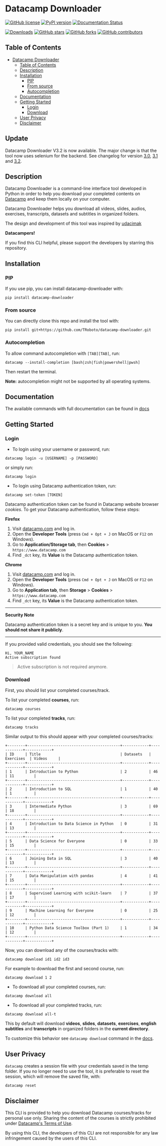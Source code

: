 # Datacamp Downloader

[![GitHub license](https://img.shields.io/github/license/TRoboto/datacamp-downloader)](https://github.com/TRoboto/datacamp-downloader/blob/master/LICENSE)
[![PyPI version](https://badge.fury.io/py/datacamp-downloader.svg)](https://pypi.org/project/datacamp-downloader/)
[![Documentation Status](https://readthedocs.org/projects/ansicolortags/badge/?version=latest)](https://github.com/TRoboto/datacamp-downloader/blob/master/docs.md)

[![Downloads](https://pepy.tech/badge/datacamp-downloader)](https://pepy.tech/project/datacamp-downloader)
[![GitHub stars](https://img.shields.io/github/stars/TRoboto/datacamp-downloader)](https://github.com/TRoboto/datacamp-downloader/stargazers)
[![GitHub forks](https://img.shields.io/github/forks/TRoboto/datacamp-downloader)](https://github.com/TRoboto/datacamp-downloader/network/members)
[![GitHub contributors](https://img.shields.io/github/contributors/TRoboto/datacamp-downloader)](https://github.com/TRoboto/datacamp-downloader/graphs/contributors)

## Table of Contents

- [Datacamp Downloader](#datacamp-downloader)
  - [Table of Contents](#table-of-contents)
  - [Description](#description)
  - [Installation](#installation)
    - [PIP](#pip)
    - [From source](#from-source)
    - [Autocompletion](#autocompletion)
  - [Documentation](#documentation)
  - [Getting Started](#getting-started)
    - [Login](#login)
    - [Download](#download)
  - [User Privacy](#user-privacy)
  - [Disclaimer](#disclaimer)

## Update

Datacamp Downloader V3.2 is now available. The major change is that the tool now uses selenium for the backend. See changelog for version [3.0](https://github.com/TRoboto/datacamp-downloader/pull/39), [3.1](https://github.com/TRoboto/datacamp-downloader/pull/42)
and [3.2](https://github.com/TRoboto/datacamp-downloader/pull/47).

## Description

Datacamp Downloader is a command-line interface tool developed in Python
in order to help you download your completed contents on [Datacamp](https://datacamp.com)
and keep them locally on your computer.

Datacamp Downloader helps you download all videos, slides, audios, exercises, transcripts, datasets and subtitles in organized folders.

The design and development of this tool was inspired by [udacimak](https://github.com/udacimak/udacimak)

**Datacampers!**

If you find this CLI helpful, please support the developers by starring this repository.

## Installation

### PIP

If you use pip, you can install datacamp-downloader with:

```
pip install datacamp-downloader
```

### From source

You can directly clone this repo and install the tool with:

```
pip install git+https://github.com/TRoboto/datacamp-downloader.git
```

### Autocompletion

To allow command autocompletion with `[TAB][TAB]`, run:

```
datacamp --install-completion [bash|zsh|fish|powershell|pwsh]
```

Then restart the terminal.

**Note:** autocompletion might not be supported by all operating systems.

## Documentation

The available commands with full documentation can be found in [docs](https://github.com/TRoboto/datacamp-downloader/blob/master/docs.md)

## Getting Started

### Login

- To login using your username or password, run:

```
datacamp login -u [USERNAME] -p [PASSWORD]
```

or simply run:

```
datacamp login
```

- To login using Datacamp authentication token, run:

```
datacamp set-token [TOKEN]
```

Datacamp authentication token can be found in Datacamp website browser _cookies_.
To get your Datacamp authentication, follow these steps:

**Firefox**

1. Visit [datacamp.com](https://datacamp.com) and log in.
2. Open the **Developer Tools** (press `Cmd + Opt + J` on MacOS or `F12` on Windows).
3. Go to **Application/Storage tab**, then **Cookies** > `https://www.datacamp.com`
4. Find `_dct` key, its **Value** is the Datacamp authentication token.

**Chrome**

1. Visit [datacamp.com](https://datacamp.com) and log in.
2. Open the **Developer Tools** (press `Cmd + Opt + J` on MacOS or `F12` on Windows).
3. Go to **Application tab**, then **Storage** > **Cookies** > `https://www.datacamp.com`
4. Find `_dct` key, its **Value** is the Datacamp authentication token.

---

**Security Note**

Datacamp authentication token is a secret key and is unique to you. **You should not share it publicly**.

---

If you provided valid credentials, you should see the following:

```
Hi, YOUR_NAME
Active subscription found
```

> Active subscription is not required anymore.

### Download

First, you should list your completed courses/track.

To list your completed **courses**, run:

```
datacamp courses
```

To list your completed **tracks**, run:

```
datacamp tracks
```

Similar output to this should appear with your completed courses/tracks:

```
+--------+------------------------------------------+------------+------------+------------+
| ID     | Title                                    | Datasets   | Exercises  | Videos     |
+--------+------------------------------------------+------------+------------+------------+
| 1      | Introduction to Python                   | 2          | 46         | 11         |
+--------+------------------------------------------+------------+------------+------------+
| 2      | Introduction to SQL                      | 1          | 40         | 1          |
+--------+------------------------------------------+------------+------------+------------+
| 3      | Intermediate Python                      | 3          | 69         | 18         |
+--------+------------------------------------------+------------+------------+------------+
| 4      | Introduction to Data Science in Python   | 0          | 31         | 13         |
+--------+------------------------------------------+------------+------------+------------+
| 5      | Data Science for Everyone                | 0          | 33         | 15         |
+--------+------------------------------------------+------------+------------+------------+
| 6      | Joining Data in SQL                      | 3          | 40         | 13         |
+--------+------------------------------------------+------------+------------+------------+
| 7      | Data Manipulation with pandas            | 4          | 41         | 15         |
+--------+------------------------------------------+------------+------------+------------+
| 8      | Supervised Learning with scikit-learn    | 7          | 37         | 17         |
+--------+------------------------------------------+------------+------------+------------+
| 9      | Machine Learning for Everyone            | 0          | 25         | 12         |
+--------+------------------------------------------+------------+------------+------------+
| 10     | Python Data Science Toolbox (Part 1)     | 1          | 34         | 12         |
+--------+------------------------------------------+------------+------------+------------+
```

Now, you can download any of the courses/tracks with:

```
datacamp download id1 id2 id3
```

For example to download the first and second course, run:

```
datacamp download 1 2
```

- To download all your completed courses, run:

```
datacamp download all
```

- To download all your completed tracks, run:

```
datacamp download all-t
```

This by default will download **videos**, **slides**, **datasets**, **exercises**, **english subtitles** and **transcripts** in organized folders in the **current directory**.

To customize this behavior see `datacamp download` command in the [docs](https://github.com/TRoboto/datacamp-downloader/blob/master/docs.md).

## User Privacy

`datacamp` creates a session file with your credentials saved in the temp folder. If you no longer need to use the tool, it is preferable to reset the session, which will remove the saved file, with:

```
datacamp reset
```

## Disclaimer

This CLI is provided to help you download Datacamp courses/tracks for personal use only. Sharing the content of the courses is strictly prohibited under [Datacamp's Terms of Use](https://www.datacamp.com/terms-of-use/).

By using this CLI, the developers of this CLI are not responsible for any law infringement caused by the users of this CLI.

